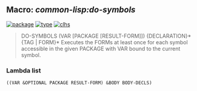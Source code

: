 ## Macro: ***common-lisp:do-symbols***
[![package](https://img.shields.io/badge/Package-COMMON--LISP-5f9ea0.svg?style=social&colorA=999999)](../) [![type](https://img.shields.io/badge/Type-Macro-5f9ea0.svg?style=social&colorA=999999)](../#macro) [![clhs](https://img.shields.io/badge/CLHS-DO--SYMBOLS-5f9ea0.svg?style=social&colorA=999999)](http://www.lispworks.com/documentation/HyperSpec/Body/m_do_sym.htm) 

> DO-SYMBOLS (VAR [PACKAGE [RESULT-FORM]]) {DECLARATION}* {TAG | FORM}*
> Executes the FORMs at least once for each symbol accessible in the given
> PACKAGE with VAR bound to the current symbol.

### Lambda list
```
((VAR &OPTIONAL PACKAGE RESULT-FORM) &BODY BODY-DECLS)
```
